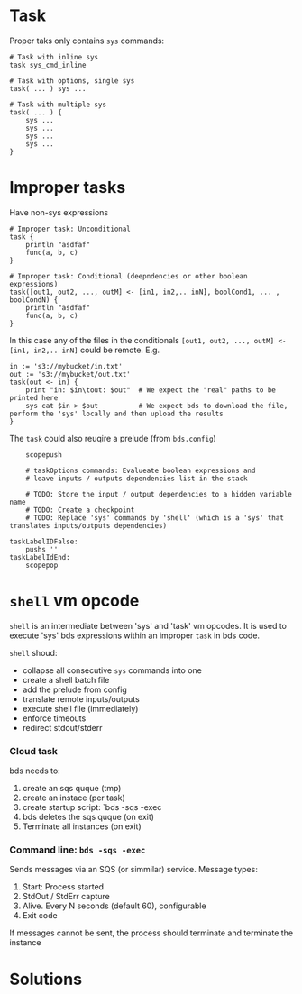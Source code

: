 
# Task

Proper taks only contains `sys` commands:

```
# Task with inline sys
task sys_cmd_inline

# Task with options, single sys
task( ... ) sys ...

# Task with multiple sys
task( ... ) {
	sys ...
	sys ...
	sys ...
	sys ...
}
```

# Improper tasks

Have non-sys expressions


```
# Improper task: Unconditional
task {
	println "asdfaf"
	func(a, b, c)
}
```

```
# Improper task: Conditional (deepndencies or other boolean expressions)
task([out1, out2, ..., outM] <- [in1, in2,.. inN], boolCond1, ... , boolCondN) {
	println "asdfaf"
	func(a, b, c)
}
```

In this case any of the files in the conditionals `[out1, out2, ..., outM] <- [in1, in2,.. inN]` could be remote.
E.g.
```
in := 's3://mybucket/in.txt'
out := 's3://mybucket/out.txt'
task(out <- in) {
	print "in: $in\tout: $out"	# We expect the "real" paths to be printed here
	sys cat $in > $out			# We expect bds to download the file, perform the 'sys' locally and then upload the results
}
```

The `task` could also reuqire a prelude (from `bds.config`)

```
	scopepush

	# taskOptions commands: Evalueate boolean expressions and
	# leave inputs / outputs dependencies list in the stack

	# TODO: Store the input / output dependencies to a hidden variable name
	# TODO: Create a checkpoint
	# TODO: Replace 'sys' commands by 'shell' (which is a 'sys' that translates inputs/outputs dependencies)

taskLabelIDFalse:
	pushs ''
taskLabelIdEnd:
	scopepop
```

# `shell` vm opcode 

`shell` is an intermediate between 'sys' and 'task' vm opcodes.
It is used to execute 'sys' bds expressions within an improper `task` in bds code.

`shell` shoud:
- collapse all consecutive `sys` commands into one
- create a shell batch file
- add the prelude from config
- translate remote inputs/outputs 
- execute shell file (immediately)
- enforce timeouts
- redirect stdout/stderr


### Cloud task

bds needs to:

1. create an sqs quque (tmp)
1. create an instace (per task)
1. create startup script: `bds -sqs -exec
1. bds deletes the sqs quque (on exit)
1. Terminate all instances (on exit)

### Command line: `bds -sqs -exec`

Sends messages via an SQS (or simmilar) service.
Message types:
1. Start: Process started
1. StdOut / StdErr capture
1. Alive. Every N seconds (default 60), configurable
1. Exit code 

If messages cannot be sent, the process should terminate and terminate the instance


# Solutions




